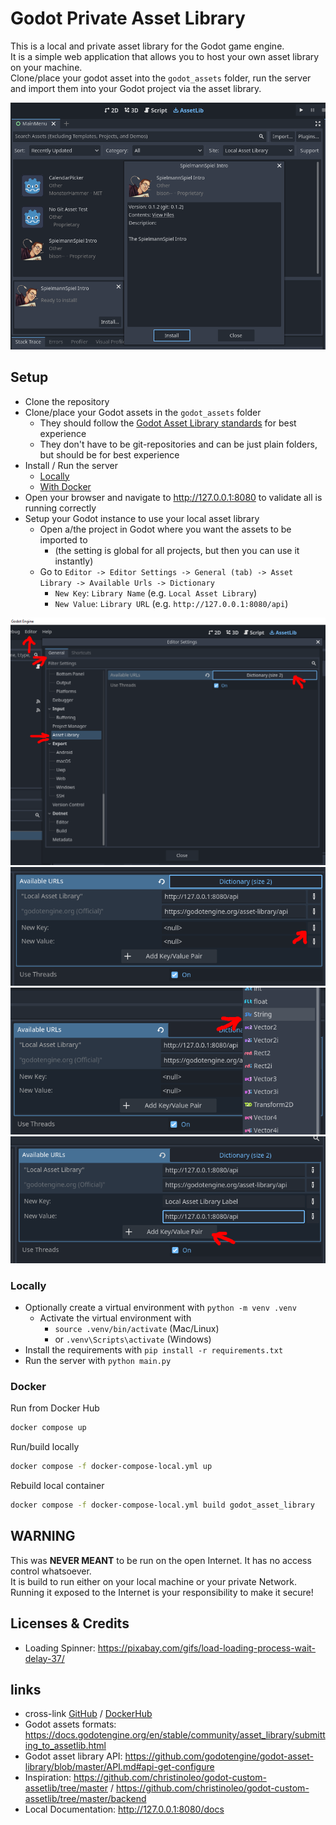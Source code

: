 # Godot Private Asset Library

This is a local and private asset library for the Godot game engine.  
It is a simple web application that allows you to host your own asset library on your machine.  
Clone/place your godot asset into the `godot_assets` folder, run the server and import them into your Godot project via the asset library.    

![local asset library in action](/github_assets/asset_library_in_action.png "local asset library in action")

## Setup

* Clone the repository 
* Clone/place your Godot assets in the `godot_assets` folder
  * They should follow the [Godot Asset Library standards](https://docs.godotengine.org/en/stable/community/asset_library/submitting_to_assetlib.html) for best experience 
  * They don't have to be git-repositories and can be just plain folders, but should be for best experience
* Install / Run the server
  * [Locally](#Locally)
  * [With Docker](#Docker)
* Open your browser and navigate to http://127.0.0.1:8080 to validate all is running correctly
* Setup your Godot instance to use your local asset library
  * Open a/the project in Godot where you want the assets to be imported to
    * (the setting is global for all projects, but then you can use it instantly)
  * Go to `Editor -> Editor Settings -> General (tab) -> Asset Library -> Available Urls -> Dictionary`
    * `New Key`: `Library Name` (e.g. `Local Asset Library`)
    * `New Value`: `Library URL` (e.g. `http://127.0.0.1:8080/api`)


![Open Editor Settings](/github_assets/add_asset_library_1.png "Open Editor Settings")
![Open Dictionary](/github_assets/add_asset_library_2.png "Open Dictionary")
![Add type String](/github_assets/add_asset_library_3.png "Add type String")
![Add Key-Value pair](/github_assets/add_asset_library_4.png "Add Key-Value pair")


### Locally

* Optionally create a virtual environment with `python -m venv .venv`
  * Activate the virtual environment with
    * `source .venv/bin/activate` (Mac/Linux) 
    * or `.venv\Scripts\activate` (Windows)
* Install the requirements with `pip install -r requirements.txt`
* Run the server with `python main.py`

### Docker

Run from Docker Hub
```bash
docker compose up
```

Run/build locally
```bash
docker compose -f docker-compose-local.yml up
```
Rebuild local container
```bash
docker compose -f docker-compose-local.yml build godot_asset_library
```

## WARNING

This was **NEVER MEANT** to be run on the open Internet. It has no access control whatsoever.  
It is build to run either on your local machine or your private Network.  
Running it exposed to the Internet is your responsibility to make it secure!

## Licenses & Credits

* Loading Spinner: https://pixabay.com/gifs/load-loading-process-wait-delay-37/

## links

* cross-link [GitHub](https://github.com/SpielmannSpiel/Godot-Private-Asset-Library) / [DockerHub](https://hub.docker.com/r/generalbison/godot_private_asset_library)
* Godot assets formats: https://docs.godotengine.org/en/stable/community/asset_library/submitting_to_assetlib.html
* Godot asset library API: https://github.com/godotengine/godot-asset-library/blob/master/API.md#api-get-configure
* Inspiration: https://github.com/christinoleo/godot-custom-assetlib/tree/master / https://github.com/christinoleo/godot-custom-assetlib/tree/master/backend
* Local Documentation: http://127.0.0.1:8080/docs
